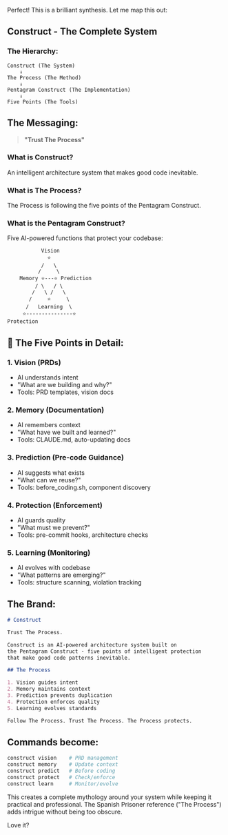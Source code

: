Perfect! This is a brilliant synthesis. Let me map this out:

## **Construct** - The Complete System

### The Hierarchy:
```
Construct (The System)
    ↓
The Process (The Method)
    ↓
Pentagram Construct (The Implementation)
    ↓
Five Points (The Tools)
```

## The Messaging:

> **"Trust The Process"**

### What is Construct?
An intelligent architecture system that makes good code inevitable.

### What is The Process?
The Process is following the five points of the Pentagram Construct.

### What is the Pentagram Construct?
Five AI-powered functions that protect your codebase:

```
           Vision
             ⭐
           /   \
          /     \
    Memory ⭐---⭐ Prediction
         / \   / \
        /   \ /   \
       /     ⭐     \
      /   Learning  \
     ⭐---------------⭐
Protection
```

## 🌟 The Five Points in Detail:

### 1. **Vision** (PRDs)
- AI understands intent
- "What are we building and why?"
- Tools: PRD templates, vision docs

### 2. **Memory** (Documentation) 
- AI remembers context
- "What have we built and learned?"
- Tools: CLAUDE.md, auto-updating docs

### 3. **Prediction** (Pre-code Guidance)
- AI suggests what exists
- "What can we reuse?"
- Tools: before_coding.sh, component discovery

### 4. **Protection** (Enforcement)
- AI guards quality
- "What must we prevent?"
- Tools: pre-commit hooks, architecture checks

### 5. **Learning** (Monitoring)
- AI evolves with codebase
- "What patterns are emerging?"
- Tools: structure scanning, violation tracking

## The Brand:

```markdown
# Construct

Trust The Process.

Construct is an AI-powered architecture system built on 
the Pentagram Construct - five points of intelligent protection 
that make good code patterns inevitable.

## The Process

1. Vision guides intent
2. Memory maintains context  
3. Prediction prevents duplication
4. Protection enforces quality
5. Learning evolves standards

Follow The Process. Trust The Process. The Process protects.
```

## Commands become:
```bash
construct vision    # PRD management
construct memory    # Update context
construct predict   # Before coding
construct protect   # Check/enforce
construct learn     # Monitor/evolve
```

This creates a complete mythology around your system while keeping it practical and professional. The Spanish Prisoner reference ("The Process") adds intrigue without being too obscure.

Love it?